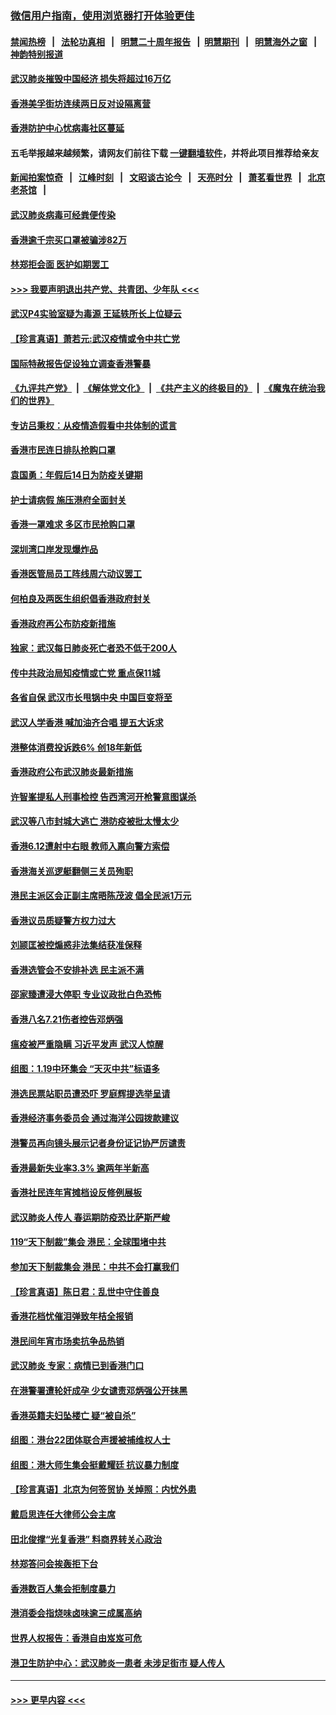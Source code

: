 ### [微信用户指南，使用浏览器打开体验更佳](https://github.com/gfw-breaker/banned-news1/blob/master/indexes/wechat-guide.md?t=0)
#### [禁闻热榜](热点新闻.md?t=0)  &nbsp;&nbsp;|&nbsp;&nbsp; [法轮功真相](https://github.com/gfw-breaker/truth/blob/master/README.md?t=0) &nbsp;&nbsp;|&nbsp;&nbsp; [明慧二十周年报告](https://github.com/gfw-breaker/mh-reports/blob/master/README.md?t=0) &nbsp;&nbsp;|&nbsp;&nbsp;[明慧期刊](https://github.com/gfw-breaker/mh-qikan) &nbsp;&nbsp;|&nbsp;&nbsp; [明慧海外之窗](https://github.com/gfw-breaker/mh-news/blob/master/README.md?t=0) &nbsp;&nbsp;|&nbsp;&nbsp; [神韵特别报道](https://github.com/gfw-breaker/mh-news/blob/master/shenyun.md?t=0)
#### [武汉肺炎摧毁中国经济 损失将超过16万亿](../pages/nsc415/n11839723.md?t=02031422) 
#### [香港美孚街坊连续两日反对设隔离营](../pages/nsc415/n11839962.md?t=02031422) 
#### [香港防护中心忧病毒社区蔓延](../pages/nsc415/n11839933.md?t=02031422) 
#### 五毛举报越来越频繁，请网友们前往下载 [一键翻墙软件](https://github.com/gfw-breaker/ssr-accounts)，并将此项目推荐给亲友
#### [新闻拍案惊奇](https://github.com/gfw-breaker/banned-news1/blob/master/pages/link4.md) &nbsp;&nbsp;|&nbsp;&nbsp; [江峰时刻](https://github.com/gfw-breaker/banned-news1/blob/master/pages/link4.md) &nbsp;&nbsp;|&nbsp;&nbsp; [文昭谈古论今](https://github.com/gfw-breaker/banned-news1/blob/master/pages/link4.md) &nbsp;&nbsp;|&nbsp;&nbsp; [天亮时分](https://github.com/gfw-breaker/banned-news1/blob/master/pages/link4.md) &nbsp;&nbsp;|&nbsp;&nbsp; [萧茗看世界](https://github.com/gfw-breaker/banned-news1/blob/master/pages/link4.md) &nbsp;&nbsp;|&nbsp;&nbsp; [北京老茶馆](https://github.com/gfw-breaker/banned-news1/blob/master/pages/link4.md) &nbsp;&nbsp;|&nbsp;&nbsp; 
#### [武汉肺炎病毒可经粪便传染](../pages/nsc415/n11839939.md?t=02031422) 
#### [香港逾千宗买口罩被骗涉82万](../pages/nsc415/n11839914.md?t=02031422) 
#### [林郑拒会面 医护如期罢工](../pages/nsc415/n11839892.md?t=02031422) 
#### [>>> 我要声明退出共产党、共青团、少年队 <<<](https://github.com/begood0513/goodnews/blob/master/quit/letter.md) 
#### [武汉P4实验室疑为毒源 王延轶所长上位疑云](../pages/nsc415/n11835543.md?t=02031422) 
#### [【珍言真语】萧若元:武汉疫情或令中共亡党](../pages/nsc415/n11829394.md?t=02031422) 
#### [国际特赦报告促设独立调查香港警暴](../pages/nsc415/n11833845.md?t=02031422) 
#### [《九评共产党》](https://github.com/begood0513/9ping.md/blob/master/README.md) &nbsp;|&nbsp; [《解体党文化》](../../../../jtdwh.md/blob/master/README.md)  &nbsp;|&nbsp; [《共产主义的终极目的》](../../../../gczydzjmd.md/blob/master/README.md) &nbsp;|&nbsp; [《魔鬼在统治我们的世界》](../../../../mgztzwmdsj.md/blob/master/README.md) 
#### [专访吕秉权：从疫情造假看中共体制的谎言](../pages/nsc415/n11833813.md?t=02031422) 
#### [香港市民连日排队抢购口罩](../pages/nsc415/n11833794.md?t=02031422) 
#### [袁国勇：年假后14日为防疫关键期](../pages/nsc415/n11831088.md?t=02031422) 
#### [护士请病假 施压港府全面封关](../pages/nsc415/n11831030.md?t=02031422) 
#### [香港一罩难求 多区市民抢购口罩](../pages/nsc415/n11831002.md?t=02031422) 
#### [深圳湾口岸发现爆炸品](../pages/nsc415/n11828802.md?t=02031422) 
#### [香港医管局员工阵线周六动议罢工](../pages/nsc415/n11828762.md?t=02031422) 
#### [何柏良及两医生组织倡香港政府封关](../pages/nsc415/n11828749.md?t=02031422) 
#### [香港政府再公布防疫新措施](../pages/nsc415/n11828716.md?t=02031422) 
#### [独家：武汉每日肺炎死亡者恐不低于200人](../pages/nsc415/n11828240.md?t=02031422) 
#### [传中共政治局知疫情或亡党 重点保11城](../pages/nsc415/n11828145.md?t=02031422) 
#### [各省自保 武汉市长甩锅中央 中国巨变将至](../pages/nsc415/n11828021.md?t=02031422) 
#### [武汉人学香港 喊加油齐合唱 提五大诉求](../pages/nsc415/n11827046.md?t=02031422) 
#### [港整体消费投诉跌6% 创18年新低](../pages/nsc415/n11817280.md?t=02031422) 
#### [香港政府公布武汉肺炎最新措施](../pages/nsc415/n11817152.md?t=02031422) 
#### [许智峯提私人刑事检控 告西湾河开枪警意图谋杀](../pages/nsc415/n11817132.md?t=02031422) 
#### [武汉等八市封城大逃亡 港防疫被批太慢太少](../pages/nsc415/n11817058.md?t=02031422) 
#### [香港6.12遭射中右眼 教师入禀向警方索偿](../pages/nsc415/n11814678.md?t=02031422) 
#### [香港海关巡逻艇翻侧三关员殉职](../pages/nsc415/n11814604.md?t=02031422) 
#### [港民主派区会正副主席晤陈茂波 倡全民派1万元](../pages/nsc415/n11814582.md?t=02031422) 
#### [香港议员质疑警方权力过大](../pages/nsc415/n11814560.md?t=02031422) 
#### [刘颕匡被控煽惑非法集结获准保释](../pages/nsc415/n11811727.md?t=02031422) 
#### [香港选管会不安排补选 民主派不满](../pages/nsc415/n11811691.md?t=02031422) 
#### [邵家臻遭浸大停职 专业议政批白色恐怖](../pages/nsc415/n11811670.md?t=02031422) 
#### [香港八名7.21伤者控告邓炳强](../pages/nsc415/n11811623.md?t=02031422) 
#### [瘟疫被严重隐瞒 习近平发声 武汉人惊醒](../pages/nsc415/n11811186.md?t=02031422) 
#### [组图：1.19中环集会 “天灭中共”标语多](../pages/nsc415/n11809514.md?t=02031422) 
#### [港选民票站职员遭恐吓 罗庭辉提选举呈请](../pages/nsc415/n11808914.md?t=02031422) 
#### [香港经济事务委员会 通过海洋公园拨款建议](../pages/nsc415/n11808906.md?t=02031422) 
#### [港警员再向镜头展示记者身份证记协严厉谴责](../pages/nsc415/n11808888.md?t=02031422) 
#### [香港最新失业率3.3% 逾两年半新高](../pages/nsc415/n11808887.md?t=02031422) 
#### [香港社民连年宵摊档设反修例展板](../pages/nsc415/n11808857.md?t=02031422) 
#### [武汉肺炎人传人 春运期防疫恐比萨斯严峻](../pages/nsc415/n11808739.md?t=02031422) 
#### [119“天下制裁”集会 港民：全球围堵中共](../pages/nsc415/n11806318.md?t=02031422) 
#### [参加天下制裁集会 港民：中共不会打赢我们](../pages/nsc415/n11806596.md?t=02031422) 
#### [【珍言真语】陈日君：乱世中守住善良](../pages/nsc415/n11806247.md?t=02031422) 
#### [香港花档忧催泪弹致年桔全报销](../pages/nsc415/n11806130.md?t=02031422) 
#### [港民间年宵市场卖抗争品热销](../pages/nsc415/n11806073.md?t=02031422) 
#### [武汉肺炎 专家：病情已到香港门口](../pages/nsc415/n11806020.md?t=02031422) 
#### [在港警署遭轮奸成孕 少女谴责邓炳强公开抹黑](../pages/nsc415/n11805981.md?t=02031422) 
#### [香港英籍夫妇坠楼亡 疑“被自杀”](../pages/nsc415/n11805937.md?t=02031422) 
#### [组图：港台22团体联合声援被捕维权人士](../pages/nsc415/n11801834.md?t=02031422) 
#### [组图：港大师生集会挺戴耀廷 抗议暴力制度](../pages/nsc415/n11799298.md?t=02031422) 
#### [【珍言真语】北京为何签贸协 关焯照：内忧外患](../pages/nsc415/n11799790.md?t=02031422) 
#### [戴启思连任大律师公会主席](../pages/nsc415/n11799306.md?t=02031422) 
#### [田北俊撑“光复香港” 料商界转关心政治](../pages/nsc415/n11799287.md?t=02031422) 
#### [林郑答问会挨轰拒下台](../pages/nsc415/n11799261.md?t=02031422) 
#### [香港数百人集会拒制度暴力](../pages/nsc415/n11796941.md?t=02031422) 
#### [港消委会指烧味卤味逾三成属高纳](../pages/nsc415/n11796815.md?t=02031422) 
#### [世界人权报告：香港自由岌岌可危](../pages/nsc415/n11796873.md?t=02031422) 
#### [港卫生防护中心：武汉肺炎一患者 未涉足街市 疑人传人](../pages/nsc415/n11796789.md?t=02031422) 

----
#### [ >>> 更早内容 <<< ](../indexes/nsc415-earlier.md)
